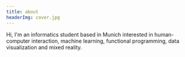 ```yaml
---
title: about
headerImg: cover.jpg
---
```


Hi, I'm an informatics student based in Munich interested in human-computer interaction, machine learning, functional programming, data visualization and mixed reality.